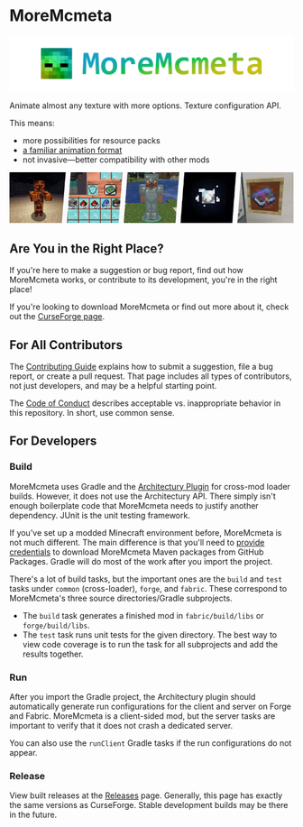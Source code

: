 # MoreMcmeta
![MoreMcmeta logo](./info/img/moremcmeta-logo-gradient.png)

Animate almost any texture with more options. Texture configuration API.

This means:
* more possibilities for resource packs
* [a familiar animation format](https://github.com/MoreMcmeta/core/wiki/User-Docs:-Animation-Format)
* not invasive—better compatibility with other mods

![Mob, GUI, shadow, moon, and enchantment glint examples](./info/img/demo.gif)

## Are You in the Right Place?
If you're here to make a suggestion or bug report, find out how MoreMcmeta works, or contribute to its development, you're in the right place!

If you're looking to download MoreMcmeta or find out more about it, check out the [CurseForge page](https://www.curseforge.com/minecraft/mc-mods/moremcmeta-fabric).

## For All Contributors
The [Contributing Guide](CONTRIBUTING.md) explains how to submit a suggestion, file a bug report, or create a pull request. That page includes all types of contributors, not just developers, and may be a helpful starting point.

The [Code of Conduct](CODE_OF_CONDUCT.md) describes acceptable vs. inappropriate behavior in this repository. In short, use common sense.

## For Developers
### Build
MoreMcmeta uses Gradle and the [Architectury Plugin](https://github.com/architectury/architectury-plugin) for cross-mod loader builds. However, it does not use the Architectury API. There simply isn't enough boilerplate code that MoreMcmeta needs to justify another dependency. JUnit is the unit testing framework.

If you've set up a modded Minecraft environment before, MoreMcmeta is not much different. The main difference is that you'll need to [provide credentials](https://github.com/MoreMcmeta/core/wiki/Plugin-Docs:-Maven) to download MoreMcmeta Maven packages from GitHub Packages. Gradle will do most of the work after you import the project.

There's a lot of build tasks, but the important ones are the `build` and `test` tasks under `common` (cross-loader), `forge`, and `fabric`. These correspond to MoreMcmeta's three source directories/Gradle subprojects.

* The `build` task generates a finished mod in `fabric/build/libs` or `forge/build/libs`.
* The `test` task runs unit tests for the given directory. The best way to view code coverage is to run the task for all subprojects and add the results together.

### Run
After you import the Gradle project, the Architectury plugin should automatically generate run configurations for the client and server on Forge and Fabric. MoreMcmeta is a client-sided mod, but the server tasks are important to verify that it does not crash a dedicated server.

You can also use the `runClient` Gradle tasks if the run configurations do not appear.

### Release
View built releases at the [Releases](https://github.com/MoreMcmeta/core/releases) page. Generally, this page has exactly the same versions as CurseForge. Stable development builds may be there in the future.